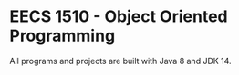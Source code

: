 # EECS 1510 - Object Oriented Programming

All programs and projects are built with Java 8 and JDK 14.